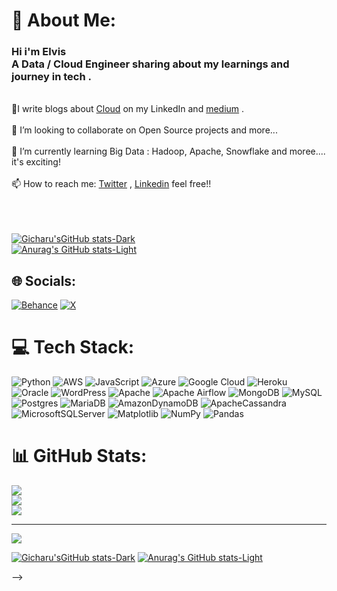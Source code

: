 # 💫 About Me:
### Hi i'm Elvis<br>A Data / Cloud Engineer sharing about my learnings and journey in tech . </br>
<br>🔭I write blogs about [Cloud](https://www.linkedin.com/in/elvis-gicharu/) on my LinkedIn and [medium](https://medium.com/@gicharuelvis) .</br>
<br>👯 I’m looking to collaborate on Open Source projects and more... </br>
<br>🌱 I’m currently learning Big Data : Hadoop, Apache, Snowflake and moree.... it's exciting! </br>
<br>📫 How to reach me: [Twitter](https://x.com/ElvisGicharu1) , [Linkedin](https://www.linkedin.com/in/elvis-gicharu/) feel free!! </br>

<br><br><!-- Github stats --><br>[![Gicharu'sGitHub stats-Dark](https://github-readme-stats.vercel.app/api?username=GicharuElvis&show_icons=true&theme=dark#gh-dark-mode-only)](https://github.com/GicharuElvis/github-readme-stats#gh-dark-mode-only)<br>[![Anurag's GitHub stats-Light](https://github-readme-stats.vercel.app/api?username=GicharuElvis&show_icons=true&theme=default#gh-light-mode-only)](https://github.com/GicharuElvis/github-readme-stats#gh-light-mode-only)<br>


## 🌐 Socials:
[![Behance](https://img.shields.io/badge/Behance-1769ff?logo=behance&logoColor=white)](https://behance.net/Elvis) [![X](https://img.shields.io/badge/X-black.svg?logo=X&logoColor=white)](https://x.com/Gicharuelvis1) 

# 💻 Tech Stack:
![Python](https://img.shields.io/badge/python-3670A0?style=for-the-badge&logo=python&logoColor=ffdd54) ![AWS](https://img.shields.io/badge/AWS-%23FF9900.svg?style=for-the-badge&logo=amazon-aws&logoColor=white) ![JavaScript](https://img.shields.io/badge/javascript-%23323330.svg?style=for-the-badge&logo=javascript&logoColor=%23F7DF1E) ![Azure](https://img.shields.io/badge/azure-%230072C6.svg?style=for-the-badge&logo=microsoftazure&logoColor=white) ![Google Cloud](https://img.shields.io/badge/GoogleCloud-%234285F4.svg?style=for-the-badge&logo=google-cloud&logoColor=white) ![Heroku](https://img.shields.io/badge/heroku-%23430098.svg?style=for-the-badge&logo=heroku&logoColor=white) ![Oracle](https://img.shields.io/badge/Oracle-F80000?style=for-the-badge&logo=oracle&logoColor=white) ![WordPress](https://img.shields.io/badge/WordPress-%23117AC9.svg?style=for-the-badge&logo=WordPress&logoColor=white) ![Apache](https://img.shields.io/badge/apache-%23D42029.svg?style=for-the-badge&logo=apache&logoColor=white) ![Apache Airflow](https://img.shields.io/badge/Apache%20Airflow-017CEE?style=for-the-badge&logo=Apache%20Airflow&logoColor=white) ![MongoDB](https://img.shields.io/badge/MongoDB-%234ea94b.svg?style=for-the-badge&logo=mongodb&logoColor=white) ![MySQL](https://img.shields.io/badge/mysql-4479A1.svg?style=for-the-badge&logo=mysql&logoColor=white) ![Postgres](https://img.shields.io/badge/postgres-%23316192.svg?style=for-the-badge&logo=postgresql&logoColor=white) ![MariaDB](https://img.shields.io/badge/MariaDB-003545?style=for-the-badge&logo=mariadb&logoColor=white) ![AmazonDynamoDB](https://img.shields.io/badge/Amazon%20DynamoDB-4053D6?style=for-the-badge&logo=Amazon%20DynamoDB&logoColor=white) ![ApacheCassandra](https://img.shields.io/badge/cassandra-%231287B1.svg?style=for-the-badge&logo=apache-cassandra&logoColor=white) ![MicrosoftSQLServer](https://img.shields.io/badge/Microsoft%20SQL%20Server-CC2927?style=for-the-badge&logo=microsoft%20sql%20server&logoColor=white) ![Matplotlib](https://img.shields.io/badge/Matplotlib-%23ffffff.svg?style=for-the-badge&logo=Matplotlib&logoColor=black) ![NumPy](https://img.shields.io/badge/numpy-%23013243.svg?style=for-the-badge&logo=numpy&logoColor=white) ![Pandas](https://img.shields.io/badge/pandas-%23150458.svg?style=for-the-badge&logo=pandas&logoColor=white)
# 📊 GitHub Stats:
![](https://github-readme-stats.vercel.app/api?username=GicharuElvis&theme=dracula&hide_border=false&include_all_commits=true&count_private=true)<br/>
![](https://github-readme-streak-stats.herokuapp.com/?user=GicharuElvis&theme=dracula&hide_border=false)<br/>
![](https://github-readme-stats.vercel.app/api/top-langs/?username=GicharuElvis&theme=dracula&hide_border=false&include_all_commits=true&count_private=true&layout=compact)

---
[![](https://visitcount.itsvg.in/api?id=GicharuElvis&icon=0&color=0)](https://visitcount.itsvg.in)

<!-- Proudly created with GPRM ( https://gprm.itsvg.in ) -->

<!--### Hi i'm Elvis
A Data / Cloud Engineer sharing about my learnings and journey in tech . </br>
🔭I write blogs about [Cloud](https://www.linkedin.com/in/elvis-gicharu/) on my LinkedIn and [medium](https://medium.com/@gicharuelvis) .</br>
👯 I’m looking to collaborate on Open Source projects. </br>
🌱 I’m currently learning Big Data : Hadoop, Apache, Snowflake and moree.... it's exciting! </br>
📫 How to reach me: [Twitter](https://x.com/ElvisGicharu1) , [Linkedin](https://www.linkedin.com/in/elvis-gicharu/) feel free </br>

<!-- Github stats -->
[![Gicharu'sGitHub stats-Dark](https://github-readme-stats.vercel.app/api?username=GicharuElvis&show_icons=true&theme=dark#gh-dark-mode-only)](https://github.com/GicharuElvis/github-readme-stats#gh-dark-mode-only)
[![Anurag's GitHub stats-Light](https://github-readme-stats.vercel.app/api?username=GicharuElvis&show_icons=true&theme=default#gh-light-mode-only)](https://github.com/GicharuElvis/github-readme-stats#gh-light-mode-only)

<!--
**GicharuElvis/GicharuElvis** is a ✨ _special_ ✨ repository because its `README.md` (this file) appears on your GitHub profile.

Here are some ideas to get you started:

- 🔭 I’m currently working on ...
- 🌱 I’m currently learning ...
- 👯 I’m looking to collaborate on ...
- 🤔 I’m looking for help with ...
- 💬 Ask me about ...
- 📫 How to reach me: ...
- 😄 Pronouns: ...
- ⚡ Fun fact: ...
--> -->
